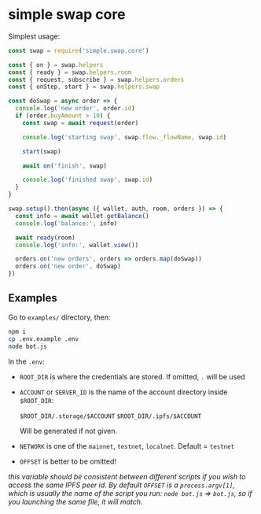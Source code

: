 # simple swap core

Simplest usage:

```javascript
const swap = require('simple.swap.core')

const { on } = swap.helpers
const { ready } = swap.helpers.room
const { request, subscribe } = swap.helpers.orders
const { onStep, start } = swap.helpers.swap

const doSwap = async order => {
  console.log('new order', order.id)
  if (order.buyAmount > 10) {
    const swap = await request(order)

    console.log('starting swap', swap.flow._flowName, swap.id)

    start(swap)

    await on('finish', swap)

    console.log('finished swap', swap.id)
  }
}

swap.setup().then(async ({ wallet, auth, room, orders }) => {
  const info = await wallet.getBalance()
  console.log('balance:', info)

  await ready(room)
  console.log('info:', wallet.view())

  orders.on('new orders', orders => orders.map(doSwap))
  orders.on('new order', doSwap)
})
```

## Examples

Go to `examples/` directory, then:

```bash
npm i
cp .env.example .env
node bot.js
```

In the `.env`:

- `ROOT_DIR` is where the credentials are stored. If omitted, `.` will be used
- `ACCOUNT` or `SERVER_ID` is the name of the account directory inside `$ROOT_DIR`:

    `$ROOT_DIR/.storage/$ACCOUNT`
    `$ROOT_DIR/.ipfs/$ACCOUNT`

  Will be generated if not given.

- `NETWORK` is one of the `mainnet`, `testnet`, `localnet`. Default = `testnet`
- `OFFSET` is better to be omitted!

 _this variable should be consistent between different scripts if you wish to access the same IPFS peer id. By default `OFFSET` is a `process.argv[1]`, which is usually the name of the script you run: `node bot.js` => `bot.js`, so if you launching the same file, it will match._
